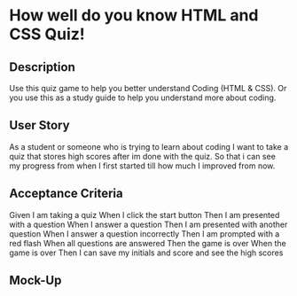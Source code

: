 # How well do you know HTML and CSS Quiz!

## Description
Use this quiz game to help you better understand Coding (HTML & CSS). Or you use this as a study guide to help you understand more about coding.

## User Story
As a student or someone who is trying to learn about coding
I want to take a quiz that stores high scores after im done with the quiz.
So that i can see my progress from when I first started till how much I improved from now.  

## Acceptance Criteria
Given I am taking a quiz
When I click the start button
Then I am presented with a question
When I answer a question
Then I am presented with another question
When I answer a question incorrectly
Then I am prompted with a red flash
When all questions are answered
Then the game is over
When the game is over
Then I can save my initials and score and see the high scores 

## Mock-Up




